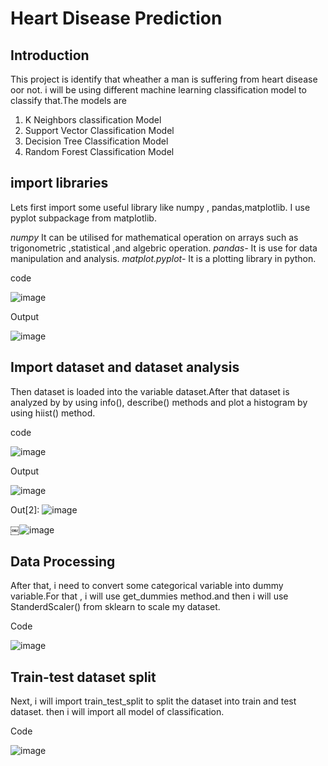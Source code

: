 # Heart Disease Prediction
## Introduction
This project is identify that wheather a man is suffering from heart disease oor not. i will be using different machine learning  classification model to classify that.The models are 
1. K Neighbors classification Model
2. Support Vector Classification Model
3. Decision Tree Classification Model
4. Random Forest Classification Model

## import libraries
Lets first import some useful library like numpy , pandas,matplotlib. I use pyplot subpackage from matplotlib.

*numpy* It can be utilised for mathematical operation on arrays such as trigonometric ,statistical ,and algebric operation.
*pandas-* It is use for data manipulation and analysis.
*matplot.pyplot-* It is a plotting library in python.

code

![image](https://user-images.githubusercontent.com/68596059/88143353-b23d5e80-cc14-11ea-9d45-7e05685c4c57.png)

Output

![image](https://user-images.githubusercontent.com/68596059/88143652-37287800-cc15-11ea-8e02-6f10e0ecaf46.png)


## Import dataset and dataset analysis
Then dataset is loaded into the variable dataset.After that dataset is analyzed by by using info(), describe() methods and plot a histogram by using hiist() method.

code

![image](https://user-images.githubusercontent.com/68596059/88143652-37287800-cc15-11ea-8e02-6f10e0ecaf46.png)

Output

![image](https://user-images.githubusercontent.com/68596059/88144809-211bb700-cc17-11ea-8e24-34fc5dd5b1a8.png)

Out[2]: 
![image](https://user-images.githubusercontent.com/68596059/88145210-b5861980-cc17-11ea-866b-3e43ec7e3777.png)

      
￼![image](https://user-images.githubusercontent.com/68596059/88142208-b9fc0380-cc12-11ea-9b1f-4f6607fcd092.png)

## Data Processing
After that, i need to convert some categorical variable into dummy variable.For that , i will use get_dummies method.and then i will use StanderdScaler() from sklearn to scale my dataset.

Code

![image](https://user-images.githubusercontent.com/68596059/88146505-98eae100-cc19-11ea-9b9d-638cb6769f63.png)


## Train-test dataset split

Next, i will import train_test_split to split the dataset into train and test dataset. then i will import all model of classification.

Code 

![image](https://user-images.githubusercontent.com/68596059/88147581-0ba88c00-cc1b-11ea-855c-6c96aeff62e3.png)
